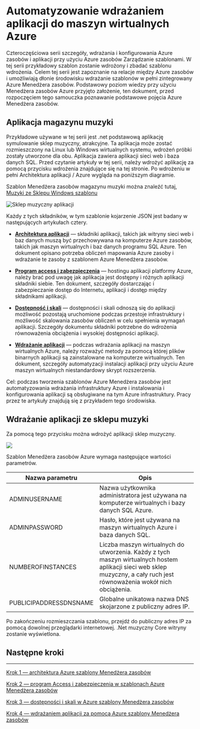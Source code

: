 <properties
   pageTitle="Podstawowe DotNet Azure maszyn wirtualnych samouczka 1 | Microsoft Azure"
   description="Samouczek DotNet Core Azure maszyn wirtualnych"
   services="virtual-machines-windows"
   documentationCenter="virtual-machines"
   authors="neilpeterson"
   manager="timlt"
   editor="tysonn"
   tags="azure-resource-manager"/>

<tags
   ms.service="virtual-machines-windows"
   ms.devlang="na"
   ms.topic="article"
   ms.tgt_pltfrm="vm-windows"
   ms.workload="infrastructure-services"
   ms.date="10/21/2016"
   ms.author="nepeters"/>

# <a name="automating-application-deployments-to-azure-virtual-machines"></a>Automatyzowanie wdrażaniem aplikacji do maszyn wirtualnych Azure

Czteroczęściowa serii szczegóły, wdrażania i konfigurowania Azure zasobów i aplikacji przy użyciu Azure zasobów Zarządzanie szablonami. W tej serii przykładowy szablon zostanie wdrożony i zbadać szablonu wdrożenia. Celem tej serii jest zapoznanie na relacje między Azure zasobów i umożliwiają dłonie środowisku wdrażanie szablonów w pełni zintegrowany Azure Menedżera zasobów. Podstawowy poziom wiedzy przy użyciu Menedżera zasobów Azure przyjęto założenie, ten dokument, przed rozpoczęciem tego samouczka poznawanie podstawowe pojęcia Azure Menedżera zasobów.

## <a name="music-store-application"></a>Aplikacja magazynu muzyki

Przykładowe używane w tej serii jest .net podstawową aplikację symulowanie sklep muzyczny, atrakcyjne. Ta aplikacja może zostać rozmieszczony na Linux lub Windows wirtualnych systemu, wdrożeń próbki zostały utworzone dla obu. Aplikacja zawiera aplikacji sieci web i baza danych SQL. Przed czytanie artykuły w tej serii, należy wdrożyć aplikację za pomocą przycisku wdrożenia znajdujące się na tej stronie. Po wdrożeniu w pełni Architektura aplikacji / Azure wygląda na poniższym diagramie. 

Szablon Menedżera zasobów magazynu muzyki można znaleźć tutaj, [Muzyki ze Sklepu Windows szablonu](https://github.com/Microsoft/dotnet-core-sample-templates/tree/master/dotnet-core-music-windows)

![Sklep muzyczny aplikacji](./media/virtual-machines-windows-dotnet-core/music-store.png)

Każdy z tych składników, w tym szablonie kojarzenie JSON jest badany w następujących artykułach cztery.

- [**Architektura aplikacji**](./virtual-machines-windows-dotnet-core-2-architecture.md) — składniki aplikacji, takich jak witryny sieci web i baz danych muszą być przechowywana na komputerze Azure zasobów, takich jak maszyn wirtualnych i baz danych programu SQL Azure. Ten dokument opisano potrzeba obliczeń mapowania Azure zasoby i wdrażanie te zasoby z szablonem Azure Menedżera zasobów. 

- [**Program access i zabezpieczenia**](./virtual-machines-windows-dotnet-core-3-access-security.md) — hostingu aplikacji platformy Azure, należy brać pod uwagę jak aplikacja jest dostępny i różnych aplikacji składniki siebie. Ten dokument, szczegóły dostarczając i zabezpieczanie dostęp do Internetu, aplikacji i dostęp między składnikami aplikacji.

- [**Dostępność i skali**](./virtual-machines-windows-dotnet-core-4-availability-scale.md) — dostępności i skali odnoszą się do aplikacji możliwość pozostają uruchomione podczas przestoje infrastruktury i możliwość skalowania zasobów obliczeń w celu spełnienia wymagań aplikacji. Szczegóły dokumentu składniki potrzebne do wdrożenia równoważenia obciążenia i wysokiej dostępności aplikacji.

- [**Wdrażanie aplikacji**](./virtual-machines-windows-dotnet-core-5-app-deployment.md) — podczas wdrażania aplikacji na maszyn wirtualnych Azure, należy rozważyć metody za pomocą której plików binarnych aplikacji są zainstalowane na komputerze wirtualnych. Ten dokument, szczegóły automatyzacji instalacji aplikacji przy użyciu Azure maszyn wirtualnych niestandardowy skrypt rozszerzenia.

Cel: podczas tworzenia szablonów Azure Menedżera zasobów jest automatyzowania wdrażania infrastruktury Azure i instalowania i konfigurowania aplikacji są obsługiwane na tym Azure infrastruktury. Pracy przez te artykuły znajdują się z przykładem tego środowiska.

## <a name="deploy-the-music-store-application"></a>Wdrażanie aplikacji ze sklepu muzyki

Za pomocą tego przycisku można wdrożyć aplikacji sklep muzyczny.

<a href="https://portal.azure.com/#create/Microsoft.Template/uri/https%3A%2F%2Fraw.githubusercontent.com%2FMicrosoft%2Fdotnet-core-sample-templates%2Fmaster%2Fdotnet-core-music-windows%2Fazuredeploy.json" target="_blank">
    <img src="http://azuredeploy.net/deploybutton.png"/>
</a>

Szablon Menedżera zasobów Azure wymaga następujące wartości parametrów.

|Nazwa parametru |Opis   |
|---|---|
|ADMINUSERNAME   | Nazwa użytkownika administratora jest używana na komputerze wirtualnych i bazy danych SQL Azure.  |
|ADMINPASSWORD | Hasło, które jest używana na maszyn wirtualnych Azure i baza danych SQL.  |
|NUMBEROFINSTANCES | Liczba maszyn wirtualnych do utworzenia. Każdy z tych maszyn wirtualnych hostem aplikacji sieci web sklep muzyczny, a cały ruch jest równoważenia wokół nich obciążenia. |
|PUBLICIPADDRESSDNSNAME | Globalne unikatowa nazwa DNS skojarzone z publiczny adres IP. |

Po zakończeniu rozmieszczania szablonu, przejdź do publiczny adres IP za pomocą dowolnej przeglądarki internetowej. .Net muzyczny Core witryny zostanie wyświetlona.

## <a name="next-steps"></a>Następne kroki

<hr>

[Krok 1 — architektura Azure szablony Menedżera zasobów](./virtual-machines-windows-dotnet-core-2-architecture.md)

[Krok 2 — program Access i zabezpieczenia w szablonach Azure Menedżera zasobów](./virtual-machines-windows-dotnet-core-3-access-security.md)

[Krok 3 — dostępności i skali w Azure szablony Menedżera zasobów](./virtual-machines-windows-dotnet-core-4-availability-scale.md)

[Krok 4 — wdrażaniem aplikacji za pomocą Azure szablony Menedżera zasobów](./virtual-machines-windows-dotnet-core-5-app-deployment.md)



